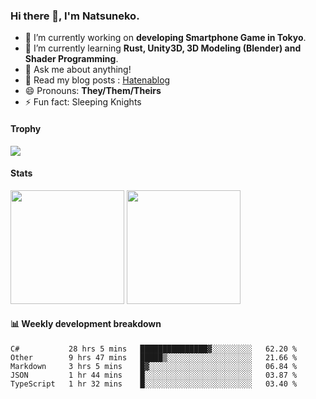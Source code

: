 ### Hi there 👋, I'm Natsuneko.

<!--
**mika-f/mika-f** is a ✨ _special_ ✨ repository because its `README.md` (this file) appears on your GitHub profile.

Here are some ideas to get you started:

- 🔭 I’m currently working on ...
- 🌱 I’m currently learning ...
- 👯 I’m looking to collaborate on ...
- 🤔 I’m looking for help with ...
- 💬 Ask me about ...
- 📫 How to reach me: ...
- 😄 Pronouns: ...
- ⚡ Fun fact: ...
-->

- 🔭 I’m currently working on **developing Smartphone Game in Tokyo**.
- 🌱 I’m currently learning **Rust, Unity3D, 3D Modeling (Blender) and Shader Programming**.
- 💬 Ask me about anything!
- 📝 Read my blog posts : [Hatenablog](https://mikazuki.hatenablog.jp/)
- 😄 Pronouns: **They/Them/Theirs**
- ⚡ Fun fact: Sleeping Knights

#### Trophy

<img src="https://github-profile-trophy.vercel.app/?username=mika-f&no-frame=true&row=1&column=6" />

#### Stats

<p>
  <img src="https://github-readme-stats.vercel.app/api?username=mika-f" height="182" />
  <img src="https://github-readme-stats.vercel.app/api/top-langs/?username=mika-f&layout=compact" height="182" />
</p>


#### 📊 Weekly development breakdown

<!--START_SECTION:waka-->
```text
C#           28 hrs 5 mins   ███████████████▓░░░░░░░░░   62.20 % 
Other        9 hrs 47 mins   █████▒░░░░░░░░░░░░░░░░░░░   21.66 % 
Markdown     3 hrs 5 mins    █▓░░░░░░░░░░░░░░░░░░░░░░░   06.84 % 
JSON         1 hr 44 mins    █░░░░░░░░░░░░░░░░░░░░░░░░   03.87 % 
TypeScript   1 hr 32 mins    █░░░░░░░░░░░░░░░░░░░░░░░░   03.40 % 
```
<!--END_SECTION:waka-->
